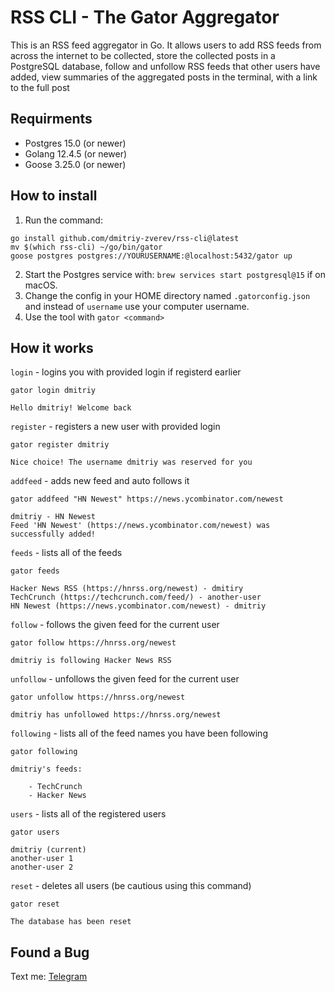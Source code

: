 # RSS CLI - The Gator Aggregator
This is an RSS feed aggregator in Go. It allows users to add RSS feeds from across the internet to be collected, store the collected posts in a PostgreSQL database, follow and unfollow RSS feeds that other users have added, view summaries of the aggregated posts in the terminal, with a link to the full post

## Requirments
* Postgres 15.0 (or newer)
* Golang 12.4.5 (or newer)
* Goose 3.25.0 (or newer)

## How to install
1. Run the command:
```
go install github.com/dmitriy-zverev/rss-cli@latest
mv $(which rss-cli) ~/go/bin/gator
goose postgres postgres://YOURUSERNAME:@localhost:5432/gator up
```
2. Start the Postgres service with: `brew services start postgresql@15` if on macOS.
3. Change the config in your HOME directory named `.gatorconfig.json` and instead of `username` use your computer username.
4. Use the tool with `gator <command>`

## How it works
`login` - logins you with provided login if registerd earlier

```
gator login dmitriy
```
```
Hello dmitriy! Welcome back
```

`register` - registers a new user with provided login

```
gator register dmitriy
```
```
Nice choice! The username dmitriy was reserved for you
```

`addfeed` - adds new feed and auto follows it

```
gator addfeed "HN Newest" https://news.ycombinator.com/newest
```
```
dmitriy - HN Newest
Feed 'HN Newest' (https://news.ycombinator.com/newest) was successfully added!
```

`feeds` - lists all of the feeds

```
gator feeds
```
```
Hacker News RSS (https://hnrss.org/newest) - dmitiry
TechCrunch (https://techcrunch.com/feed/) - another-user
HN Newest (https://news.ycombinator.com/newest) - dmitriy
```

`follow` - follows the given feed for the current user

```
gator follow https://hnrss.org/newest
```
```
dmitriy is following Hacker News RSS
```

`unfollow` - unfollows the given feed for the current user

```
gator unfollow https://hnrss.org/newest
```
```
dmitriy has unfollowed https://hnrss.org/newest
```

`following` - lists all of the feed names you have been following

```
gator following
```
```
dmitriy's feeds:

    - TechCrunch
    - Hacker News
```

`users` - lists all of the registered users

```
gator users
```
```
dmitriy (current)
another-user 1
another-user 2
```

`reset` - deletes all users (be cautious using this command)

```
gator reset
```
```
The database has been reset
```

## Found a Bug
Text me: [Telegram](https://t.me/zverev_dmitry)
